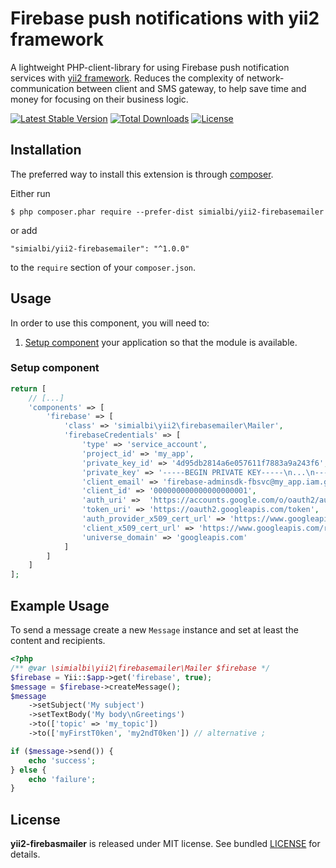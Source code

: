 # Firebase push notifications with yii2 framework

A lightweight PHP-client-library for using Firebase push notification services with [yii2 framework](https://www.yiiframework.com).
Reduces the complexity of network-communication between client and SMS gateway, to help save time and money for focusing
on their business logic.

[![Latest Stable Version](https://poser.pugx.org/simialbi/yii2-firebasemailer/v/stable?format=flat-square)](https://packagist.org/packages/simialbi/yii2-firebasemailer)
[![Total Downloads](https://poser.pugx.org/simialbi/yii2-firebasemailer/downloads?format=flat-square)](https://packagist.org/packages/simialbi/yii2-firebasemailer)
[![License](https://poser.pugx.org/simialbi/yii2-firebasemailer/license?format=flat-square)](https://packagist.org/packages/simialbi/yii2-firebasemailer)

## Installation
The preferred way to install this extension is through [composer](http://getcomposer.org/download/).

Either run

```
$ php composer.phar require --prefer-dist simialbi/yii2-firebasemailer
```

or add

```
"simialbi/yii2-firebasemailer": "^1.0.0"
```

to the `require` section of your `composer.json`.

## Usage

In order to use this component, you will need to:

1. [Setup component](#setup-component) your application so that the module is available.

### Setup component

```php
return [
    // [...]
    'components' => [
        'firebase' => [
            'class' => 'simialbi\yii2\firebasemailer\Mailer',
            'firebaseCredentials' => [
                'type' => 'service_account',
                'project_id' => 'my_app',
                'private_key_id' => '4d95db2814a6e057611f7883a9a243f6',
                'private_key' => '-----BEGIN PRIVATE KEY-----\n...\n-----END PRIVATE KEY-----\n',
                'client_email' => 'firebase-adminsdk-fbsvc@my_app.iam.gserviceaccount.com',
                'client_id' => '000000000000000000001',
                'auth_uri' =>  'https://accounts.google.com/o/oauth2/auth',
                'token_uri' => 'https://oauth2.googleapis.com/token',
                'auth_provider_x509_cert_url' => 'https://www.googleapis.com/oauth2/v1/certs',
                'client_x509_cert_url' => 'https://www.googleapis.com/robot/v1/metadata/x509/firebase-adminsdk-fbsvc%40my_app.iam.gserviceaccount.com',
                'universe_domain' => 'googleapis.com'
            ]
        ]
    ]
];
```

## Example Usage

To send a message create a new `Message` instance and set at least the content and recipients.

```php
<?php
/** @var \simialbi\yii2\firebasemailer\Mailer $firebase */
$firebase = Yii::$app->get('firebase', true);
$message = $firebase->createMessage();
$message
    ->setSubject('My subject')
    ->setTextBody('My body\nGreetings')
    ->to(['topic' => 'my_topic'])
    ->to(['myFirstT0ken', 'my2ndT0ken']) // alternative ;

if ($message->send()) {
    echo 'success';
} else {
    echo 'failure';
}
```

## License

**yii2-firebasmailer** is released under MIT license. See bundled [LICENSE](LICENSE) for details.

